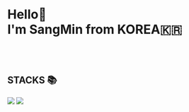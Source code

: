 <h1> Hello👋 <br /> I'm SangMin from KOREA🇰🇷</h1>
<br />
<br />
<h2> STACKS 📚 </h2>

<div>
  <img src="https://img.shields.io/badge/Java-ffffff?style=flat&logo=java&logoColor=red"/>
  <img src="https://img.shields.io/badge/Python-3776AB?style=flat&logo=Python&logoColor=ffffff"/>
</div>
